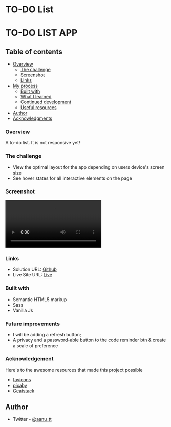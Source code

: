 # TO-DO List 







# TO-DO LIST APP 

## Table of contents

- [Overview](#overview)
  - [The challenge](#the-challenge)
  - [Screenshot](#screenshot)
  - [Links](#links)
- [My process](#my-process)
  - [Built with](#built-with)
  - [What I learned](#what-i-learned)
  - [Continued development](#continued-development)
  - [Useful resources](#useful-resources)
- [Author](#author)
- [Acknowledgments](#acknowledgments)


### Overview

A to-do list. It is not responsive yet! 

### The challenge

- View the optimal layout for the app depending on users device's screen size
- See hover states for all interactive elements on the page


### Screenshot

![desktop view](./images/Recording%202023-07-26%20095909.mp4)



### Links

- Solution URL: [Github]()
- Live Site URL: [Live]()


### Built with

- Semantic HTML5 markup
- Sass
- Vanilla Js



### Future improvements


- I will be adding a refresh button; 
- A privacy and a password-able button to the code
  reminder btn & create a scale of preference

### Acknowledgement

Here's to the awesome resources that made this project possible

- [favicons](https://icons8.com/icons/set/favicon)
- [pixaby](https://pixabay.com/illustrations/check-list-to-do-list-done-pen-2398890/) 
- [Geatstack](https://youtu.be/G0jO8kUrg-I)


## Author

- Twitter - [@aanu_tt](https://www.twitter.com/AanuTT)
